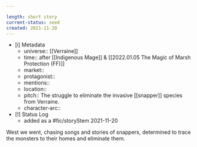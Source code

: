 ```yaml
---

length: short story
current-status: seed
created: 2021-11-20
---
```


- [i] Metadata
	- universe:: [[Verraine]] 
	- time:: after [[Indigenous Mage]] & [[2022.01.05 The Magic of Marsh Protection (FF)]]
	- market::
	- protagonist::
	- mentions::
	- location::
	- pitch:: The struggle to eliminate the invasive [[snapper]] species from Verraine. 
	- character-arc::
- [!] Status Log
	- added as a #fic/storyStem 2021-11-20

West we went, chasing songs and stories of snappers, determined to trace the monsters to their homes and eliminate them. 